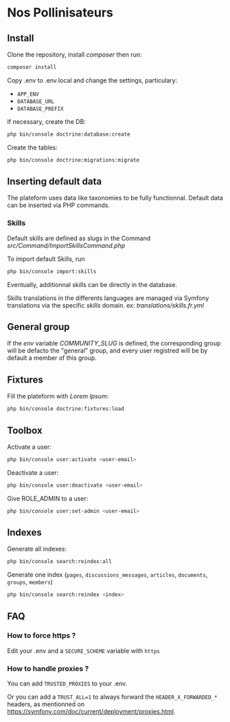 # Nos Pollinisateurs

## Install

Clone the repository, install _composer_ then run:
```bash
composer install
```

Copy .env to .env.local and change the settings, particulary:
- ```APP_ENV```
- ```DATABASE_URL```
- ```DATABASE_PREFIX```

If necessary, create the DB:
```bash
php bin/console doctrine:database:create
```

Create the tables:
```bash
php bin/console doctrine:migrations:migrate
```

## Inserting default data

The plateform uses data like taxonomies to be fully functionnal. Default data can be inserted via PHP commands.

### Skills

Default skills are defined as slugs in the Command _src/Command/ImportSkillsCommand.php_

To import default Skills, run
```bash
php bin/console import:skills
```

Eventually, additionnal skills can be directly in the database.

Skills translations in the differents languages are managed via Symfony translations via the specific _skills_ domain.
ex: _translations/skills.fr.yml_

## General group

If the _env_ variable _COMMUNITY_SLUG_ is defined, the corresponding group will be defacto the "general" group, and every user registred will be by default a member of this group.

## Fixtures

Fill the plateform with _Lorem Ipsum_:
```bash
php bin/console doctrine:fixtures:load
```


## Toolbox

Activate a user:
```bash
php bin/console user:activate <user-email>
```

Deactivate a user:
```bash
php bin/console user:deactivate <user-email>
```

Give ROLE_ADMIN to a user:
```bash
php bin/console user:set-admin <user-email>
```

## Indexes

Generate all indexes:
```bash
php bin/console search:reindex:all
```

Generate one index (`pages`, `discussions_messages`, `articles`, `documents`, `groups`, `members`)
```bash
php bin/console search:reindex <index>
```

## FAQ

### How to force https ?

Edit your .env and a ```SECURE_SCHEME``` variable with ```https```

### How to handle proxies ?

You can add ```TRUSTED_PROXIES``` to your .env.

Or you can add a ```TRUST_ALL=1``` to always forward the ```HEADER_X_FORWARDED_*``` headers, as mentionned on https://symfony.com/doc/current/deployment/proxies.html.
